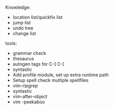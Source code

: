 Knowledge:

- location list/quickfix list
- jump list
- undo tree
- change list

tools:

- grammar check
- thesaurus
- autogen tags for C-] C-[
- syntastic
- Add profile module, set up extra runtime path
- Setup spell check multiple spellfiles
- vim-ripgrep
- syntastic
- vim-after-object
- vim -peekaboo
